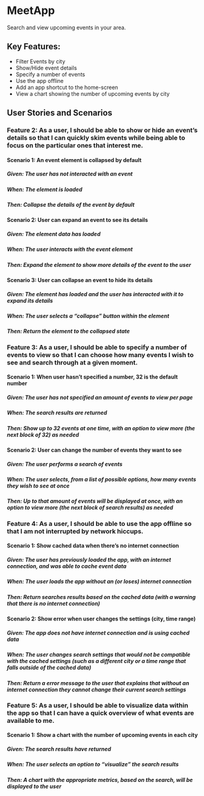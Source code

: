 # MeetApp
Search and view upcoming events in your area.

## Key Features:
+ Filter Events by city
+ Show/Hide event details
+ Specify a number of events
+ Use the app offline
+ Add an app shortcut to the home-screen
+ View a chart showing the number of upcoming events by city

## User Stories and Scenarios
### Feature 2: As a user, I should be able to show or hide an event’s details so that I can quickly skim events while being able to focus on the particular ones that interest me.
#### Scenario 1: An event element is collapsed by default
##### Given: The user has not interacted with an event 
##### When: The element is loaded
##### Then: Collapse the details of the event by default
#### Scenario 2: User can expand an event to see its details
##### Given: The element data has loaded
##### When: The user interacts with the event element
##### Then: Expand the element to show more details of the event to the user
#### Scenario 3: User can collapse an event to hide its details
##### Given: The element has loaded and the user has interacted with it to expand its details
##### When: The user selects a “collapse” button within the element
##### Then: Return the element to the collapsed state
### Feature 3: As a user, I should be able to specify a number of events to view so that I can choose how many events I wish to see and search through at a given moment.
#### Scenario 1: When user hasn’t specified a number, 32 is the default number
##### Given: The user has not specified an amount of events to view per page
##### When: The search results are returned
##### Then: Show up to 32 events at one time, with an option to view more (the next block of 32) as needed
#### Scenario 2: User can change the number of events they want to see
##### Given: The user performs a search of events
##### When: The user selects, from a list of possible options, how many events they wish to see at once
##### Then: Up to that amount of events will be displayed at once, with an option to view more (the next block of search results) as needed
### Feature 4: As a user, I should be able to use the app offline so that I am not interrupted by network hiccups.
#### Scenario 1: Show cached data when there’s no internet connection
##### Given: The user has previously loaded the app, with an internet connection, and was able to cache event data
##### When: The user loads the app without an (or loses) internet connection
##### Then: Return searches results based on the cached data (with a warning that there is no internet connection)
#### Scenario 2: Show error when user changes the settings (city, time range)
##### Given: The app does not have internet connection and is using cached data
##### When: The user changes search settings that would not be compatible with the cached settings (such as a different city or a time range that falls outside of the cached data)
##### Then: Return a error message to the user that explains that without an internet connection they cannot change their current search settings
### Feature 5: As a user, I should be able to visualize data within the app so that I can have a quick overview of what events are available to me.
#### Scenario 1: Show a chart with the number of upcoming events in each city
##### Given: The search results have returned
##### When: The user selects an option to “visualize” the search results
##### Then: A chart with the appropriate metrics, based on the search, will be displayed to the user
